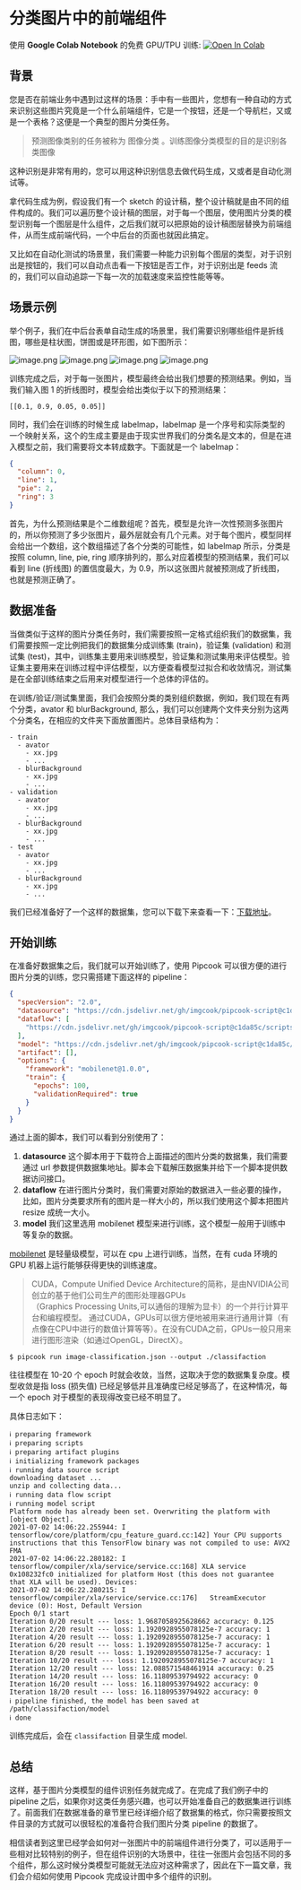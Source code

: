 # 分类图片中的前端组件

使用 **Google Colab Notebook** 的免费 GPU/TPU 训练: <a href="https://colab.research.google.com/github/alibaba/pipcook/blob/master/notebooks/pipcook_image_classification.ipynb"><img src="https://colab.research.google.com/assets/colab-badge.svg" alt="Open In Colab"></a>

## 背景

您是否在前端业务中遇到过这样的场景：手中有一些图片，您想有一种自动的方式来识别这些图片究竟是一个什么前端组件，它是一个按钮，还是一个导航栏，又或是一个表格？这便是一个典型的图片分类任务。

> 预测图像类别的任务被称为 图像分类 。训练图像分类模型的目的是识别各类图像

这种识别是非常有用的，您可以用这种识别信息去做代码生成，又或者是自动化测试等。

拿代码生成为例，假设我们有一个 sketch 的设计稿，整个设计稿就是由不同的组件构成的。我们可以遍历整个设计稿的图层，对于每一个图层，使用图片分类的模型识别每一个图层是什么组件，之后我们就可以把原始的设计稿图层替换为前端组件，从而生成前端代码，一个中后台的页面也就因此搞定。

又比如在自动化测试的场景里，我们需要一种能力识别每个图层的类型，对于识别出是按钮的，我们可以自动点击看一下按钮是否工作，对于识别出是 feeds 流的，我们可以自动追踪一下每一次的加载速度来监控性能等等。

## 场景示例

举个例子，我们在中后台表单自动生成的场景里，我们需要识别哪些组件是折线图，哪些是柱状图，饼图或是环形图，如下图所示：

![image.png](https://img.alicdn.com/tfs/TB1EkmVamslXu8jSZFuXXXg7FXa-429-323.png)
![image.png](https://img.alicdn.com/tfs/TB1azNlN7L0gK0jSZFtXXXQCXXa-338-298.png) 
![image.png](https://img.alicdn.com/tfs/TB1FnjUeA9l0K4jSZFKXXXFjpXa-304-240.png)
![image.png](https://img.alicdn.com/tfs/TB1MZWRbMgP7K4jSZFqXXamhVXa-437-319.png)

训练完成之后，对于每一张图片，模型最终会给出我们想要的预测结果。例如，当我们输入图 1 的折线图时，模型会给出类似于以下的预测结果：

```
[[0.1, 0.9, 0.05, 0.05]]
```

同时，我们会在训练的时候生成 labelmap，labelmap 是一个序号和实际类型的一个映射关系，这个的生成主要是由于现实世界我们的分类名是文本的，但是在进入模型之前，我们需要将文本转成数字。下面就是一个 labelmap：

```json
{
  "column": 0,
  "line": 1,
  "pie": 2,
  "ring": 3
}
```

首先，为什么预测结果是个二维数组呢？首先，模型是允许一次性预测多张图片的，所以你预测了多少张图片，最外层就会有几个元素。对于每个图片，模型同样会给出一个数组，这个数组描述了各个分类的可能性，如 labelmap 所示，分类是按照 column, line, pie, ring 顺序排列的，那么对应着模型的预测结果，我们可以看到 line (折线图) 的置信度最大，为 0.9，所以这张图片就被预测成了折线图，也就是预测正确了。

## 数据准备

当做类似于这样的图片分类任务时，我们需要按照一定格式组织我们的数据集，我们需要按照一定比例把我们的数据集分成训练集 (train)，验证集 (validation) 和测试集 (test)，其中，训练集主要用来训练模型，验证集和测试集用来评估模型。验证集主要用来在训练过程中评估模型，以方便查看模型过拟合和收敛情况，测试集是在全部训练结束之后用来对模型进行一个总体的评估的。

在训练/验证/测试集里面，我们会按照分类的类别组织数据，例如，我们现在有两个分类，avator 和 blurBackground, 那么，我们可以创建两个文件夹分别为这两个分类名，在相应的文件夹下面放置图片。总体目录结构为：

```
- train
  - avator
    - xx.jpg
    - ...
  - blurBackground
    - xx.jpg
    - ...
- validation
  - avator
    - xx.jpg
    - ...
  - blurBackground
    - xx.jpg
    - ...
- test
  - avator
    - xx.jpg
    - ...
  - blurBackground
    - xx.jpg
    - ...
```

我们已经准备好了一个这样的数据集，您可以下载下来查看一下：[下载地址](http://ai-sample.oss-cn-hangzhou.aliyuncs.com/pipcook/datasets/component-recognition-image-classification/component-recognition-classification.zip)。

## 开始训练

在准备好数据集之后，我们就可以开始训练了，使用 Pipcook 可以很方便的进行图片分类的训练，您只需搭建下面这样的 pipeline：

```json
{
  "specVersion": "2.0",
  "datasource": "https://cdn.jsdelivr.net/gh/imgcook/pipcook-script@c1da85c/scripts/image-classification-mobilenet/build/datasource.js?url=http://ai-sample.oss-cn-hangzhou.aliyuncs.com/image_classification/datasets/imageclass-test.zip",
  "dataflow": [
    "https://cdn.jsdelivr.net/gh/imgcook/pipcook-script@c1da85c/scripts/image-classification-mobilenet/build/dataflow.js?size=224&size=224"
  ],
  "model": "https://cdn.jsdelivr.net/gh/imgcook/pipcook-script@c1da85c/scripts/image-classification-mobilenet/build/model.js",
  "artifact": [],
  "options": {
    "framework": "mobilenet@1.0.0",
    "train": {
      "epochs": 100,
      "validationRequired": true
    }
  }
}
```

通过上面的脚本，我们可以看到分别使用了：

1. **datasource** 这个脚本用于下载符合上面描述的图片分类的数据集，我们需要通过 url 参数提供数据集地址。脚本会下载解压数据集并给下一个脚本提供数据访问接口。
2. **dataflow** 在进行图片分类时，我们需要对原始的数据进入一些必要的操作，比如，图片分类要求所有的图片是一样大小的，所以我们使用这个脚本把图片 resize 成统一大小。
3. **model** 我们这里选用 mobilenet 模型来进行训练，这个模型一般用于训练中等复杂的数据。

[mobilenet](https://zhuanlan.zhihu.com/p/31551004) 是轻量级模型，可以在 cpu 上进行训练，当然，在有 cuda 环境的 GPU 机器上运行能够获得更快的训练速度。

> CUDA，Compute Unified Device Architecture的简称，是由NVIDIA公司创立的基于他们公司生产的图形处理器GPUs（Graphics Processing Units,可以通俗的理解为显卡）的一个并行计算平台和编程模型。
> 通过CUDA，GPUs可以很方便地被用来进行通用计算（有点像在CPU中进行的数值计算等等）。在没有CUDA之前，GPUs一般只用来进行图形渲染（如通过OpenGL，DirectX）。

```
$ pipcook run image-classification.json --output ./classifaction
```

往往模型在 10-20 个 epoch 时就会收敛，当然，这取决于您的数据集复杂度。模型收敛是指 loss (损失值) 已经足够低并且准确度已经足够高了，在这种情况，每一个 epoch 对于模型的表现得改变已经不明显了。

具体日志如下：

```
ℹ preparing framework
ℹ preparing scripts
ℹ preparing artifact plugins
ℹ initializing framework packages
ℹ running data source script
downloading dataset ...
unzip and collecting data...
ℹ running data flow script
ℹ running model script
Platform node has already been set. Overwriting the platform with [object Object].
2021-07-02 14:06:22.255944: I tensorflow/core/platform/cpu_feature_guard.cc:142] Your CPU supports instructions that this TensorFlow binary was not compiled to use: AVX2 FMA
2021-07-02 14:06:22.280182: I tensorflow/compiler/xla/service/service.cc:168] XLA service 0x108232fc0 initialized for platform Host (this does not guarantee that XLA will be used). Devices:
2021-07-02 14:06:22.280215: I tensorflow/compiler/xla/service/service.cc:176]   StreamExecutor device (0): Host, Default Version
Epoch 0/1 start
Iteration 0/20 result --- loss: 1.9687058925628662 accuracy: 0.125
Iteration 2/20 result --- loss: 1.1920928955078125e-7 accuracy: 1
Iteration 4/20 result --- loss: 1.1920928955078125e-7 accuracy: 1
Iteration 6/20 result --- loss: 1.1920928955078125e-7 accuracy: 1
Iteration 8/20 result --- loss: 1.1920928955078125e-7 accuracy: 1
Iteration 10/20 result --- loss: 1.1920928955078125e-7 accuracy: 1
Iteration 12/20 result --- loss: 12.088571548461914 accuracy: 0.25
Iteration 14/20 result --- loss: 16.11809539794922 accuracy: 0
Iteration 16/20 result --- loss: 16.11809539794922 accuracy: 0
Iteration 18/20 result --- loss: 16.11809539794922 accuracy: 0
ℹ pipeline finished, the model has been saved at /path/classifaction/model
ℹ done
```

训练完成后，会在 `classifaction` 目录生成 model.

## 总结

这样，基于图片分类模型的组件识别任务就完成了。在完成了我们例子中的 pipeline 之后，如果你对这类任务感兴趣，也可以开始准备自己的数据集进行训练了。前面我们在数据准备的章节里已经详细介绍了数据集的格式，你只需要按照文件目录的方式就可以很轻松的准备符合我们图片分类 pipeline 的数据了。

相信读者到这里已经学会如何对一张图片中的前端组件进行分类了，可以适用于一些相对比较特别的例子，但在组件识别的大场景中，往往一张图片会包括不同的多个组件，那么这时候分类模型可能就无法应对这种需求了，因此在下一篇文章，我们会介绍如何使用 Pipcook 完成设计图中多个组件的识别。
